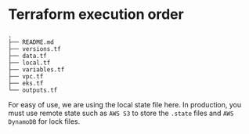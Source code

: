 # Terraform execution order

```
.
├── README.md
├── versions.tf
├── data.tf
├── local.tf
├── variables.tf
├── vpc.tf
├── eks.tf
└── outputs.tf 
```

For easy of use, we are using the local state file here. In production, you 
must use remote state such as `AWS S3` to store the `.state` files and 
`AWS DynamoDB` for lock files.

